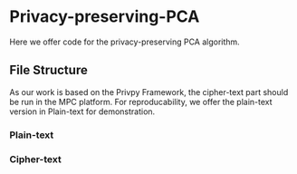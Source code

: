 # Privacy-preserving-PCA
Here we offer code for the privacy-preserving PCA algorithm.

## File Structure
As our work is based on the Privpy Framework, the cipher-text part should be run in the MPC platform. For reproducability, we offer the plain-text version in Plain-text for demonstration.

### Plain-text


### Cipher-text

